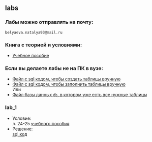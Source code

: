 ## labs

### Лабы можно отправлять на почту:  
`belyaeva.natalya93@mail.ru`

### Книга с теорией и условиями:
* [Учебное пособие][book]

### Если вы делаете лабы не на ПК в вузе:
* [Файл с sql кодом, чтобы создать таблицы вручную][create]
* [Файл с sql кодом, чтобы заполнить таблицы вручную][insert]  
Или
* [Файл базы данных `db`, в котором уже есть все нужные таблицы][db]

### lab_1
* Условие:  
  л. 24-25 [учебного пособия][book]
* Решение:  
  [sql код][lab_1_var_1]
  



[db]: ../../../src/sem_5/db/data_base/data_base.db
[lab_1_var_1]: ../../../src/sem_5/db/labs/lab_1/variant_1.sql

[create]: ../../../media/sem_5/db/create.docx
[insert]: ../../../media/sem_5/db/insert.docx
[book]: ../../../media/sem_5/db/sql.docx